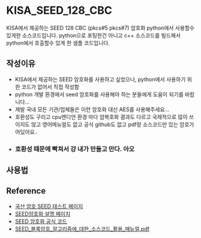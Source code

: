 # KISA_SEED_128_CBC
KISA에서 제공하는 SEED 128 CBC (pkcs#5 pkcs#7) 암호화 python에서 사용할수 있게한 소스코드입니다.
python으로 포팅한건 아니고 c++ 소스코드를 빌드해서 python에서 호출할수 있게 한 샘플 코드입니다.

## 작성이유
- KISA에서 제공하는 SEED 암호화를 사용하고 싶었으나, python에서 사용하기 위한 코드가 없어서 직접 작성함
- python 개발 환경에서 seed 암호화를 사용해야 하는 분들에게 도움이 되기를 바랍니다...
- 제발 국내 모든 기관/업체들은 이런 암호화 대신 AES를 사용해주세요...
- 호환성도 구리고 cpu엔디언 환경 마다 암복호화 결과도 다르고 국제적으로 많이 쓰이지도 않고 영어메뉴얼도 없고 공식 github도 없고  pdf랑 소스코드만 있는 암호가 어딨어요..
- ### 호환성 때문에 빡쳐서 걍 내가 만들고 만다. 아오 

## 사용법 

## Reference
- [국산 암호 SEED 테스트 페이지](http://146.56.42.71/DEV/cms/lib/index.php) 
- [SEED암호화 설명 페이지](https://seed.kisa.or.kr/kisa/algorithm/EgovSeedInfo.do) 
- [SEED 암호화 공식 코드](https://seed.kisa.or.kr/kisa/Board/17/detailView.do)
- [SEED_블록암호_알고리즘에_대한_소스코드_활용_매뉴얼.pdf](https://github.com/user-attachments/files/16186385/SEED_._._._._._.pdf)

